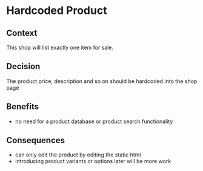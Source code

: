 # Hardcoded Product

## Context 
This shop will list exactly one item for sale.

## Decision
The product price, description and so on should be hardcoded into the shop page

## Benefits
- no need for a product database or product search functionality

## Consequences
- can only edit the product by editing the static html
- introducing product variants or options later will be more work